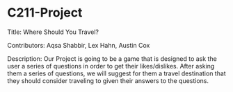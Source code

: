 # C211-Project

Title: Where Should You Travel?
  
  
Contributors:  Aqsa Shabbir, Lex Hahn, Austin Cox


Description: Our Project is going to be a game that is designed to ask the user a series of questions in order to get their likes/dislikes. After asking them a series of questions, we will suggest for them a travel destination that they should consider traveling to given their answers to the questions. 
